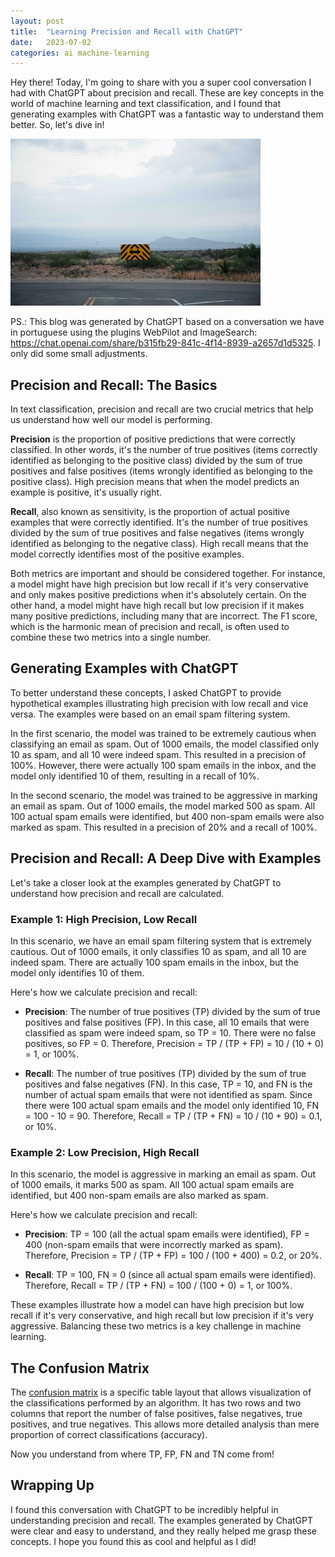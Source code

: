 ```yaml
---
layout: post
title:  "Learning Precision and Recall with ChatGPT"
date:   2023-07-02
categories: ai machine-learning
---
```


Hey there! Today, I'm going to share with you a super cool conversation I had with ChatGPT about precision and recall. These are key concepts in the world of machine learning and text classification, and I found that generating examples with ChatGPT was a fantastic way to understand them better. So, let's dive in!

![Two Paths Road](/assets/images/2023-07-02-learning-precision-recall-confusion-matrix-chatgpt.jpg)

PS.: This blog was generated by ChatGPT based on a conversation we have in portuguese using the plugins WebPilot and ImageSearch: https://chat.openai.com/share/b315fb29-841c-4f14-8939-a2657d1d5325. I only did some small adjustments.

## Precision and Recall: The Basics

In text classification, precision and recall are two crucial metrics that help us understand how well our model is performing. 

**Precision** is the proportion of positive predictions that were correctly classified. In other words, it's the number of true positives (items correctly identified as belonging to the positive class) divided by the sum of true positives and false positives (items wrongly identified as belonging to the positive class). High precision means that when the model predicts an example is positive, it's usually right.

**Recall**, also known as sensitivity, is the proportion of actual positive examples that were correctly identified. It's the number of true positives divided by the sum of true positives and false negatives (items wrongly identified as belonging to the negative class). High recall means that the model correctly identifies most of the positive examples.

Both metrics are important and should be considered together. For instance, a model might have high precision but low recall if it's very conservative and only makes positive predictions when it's absolutely certain. On the other hand, a model might have high recall but low precision if it makes many positive predictions, including many that are incorrect. The F1 score, which is the harmonic mean of precision and recall, is often used to combine these two metrics into a single number.

## Generating Examples with ChatGPT

To better understand these concepts, I asked ChatGPT to provide hypothetical examples illustrating high precision with low recall and vice versa. The examples were based on an email spam filtering system.

In the first scenario, the model was trained to be extremely cautious when classifying an email as spam. Out of 1000 emails, the model classified only 10 as spam, and all 10 were indeed spam. This resulted in a precision of 100%. However, there were actually 100 spam emails in the inbox, and the model only identified 10 of them, resulting in a recall of 10%.

In the second scenario, the model was trained to be aggressive in marking an email as spam. Out of 1000 emails, the model marked 500 as spam. All 100 actual spam emails were identified, but 400 non-spam emails were also marked as spam. This resulted in a precision of 20% and a recall of 100%.

## Precision and Recall: A Deep Dive with Examples

Let's take a closer look at the examples generated by ChatGPT to understand how precision and recall are calculated.

### Example 1: High Precision, Low Recall

In this scenario, we have an email spam filtering system that is extremely cautious. Out of 1000 emails, it only classifies 10 as spam, and all 10 are indeed spam. There are actually 100 spam emails in the inbox, but the model only identifies 10 of them.

Here's how we calculate precision and recall:

- **Precision**: The number of true positives (TP) divided by the sum of true positives and false positives (FP). In this case, all 10 emails that were classified as spam were indeed spam, so TP = 10. There were no false positives, so FP = 0. Therefore, Precision = TP / (TP + FP) = 10 / (10 + 0) = 1, or 100%.

- **Recall**: The number of true positives (TP) divided by the sum of true positives and false negatives (FN). In this case, TP = 10, and FN is the number of actual spam emails that were not identified as spam. Since there were 100 actual spam emails and the model only identified 10, FN = 100 - 10 = 90. Therefore, Recall = TP / (TP + FN) = 10 / (10 + 90) = 0.1, or 10%.

### Example 2: Low Precision, High Recall

In this scenario, the model is aggressive in marking an email as spam. Out of 1000 emails, it marks 500 as spam. All 100 actual spam emails are identified, but 400 non-spam emails are also marked as spam.

Here's how we calculate precision and recall:

- **Precision**: TP = 100 (all the actual spam emails were identified), FP = 400 (non-spam emails that were incorrectly marked as spam). Therefore, Precision = TP / (TP + FP) = 100 / (100 + 400) = 0.2, or 20%.

- **Recall**: TP = 100, FN = 0 (since all actual spam emails were identified). Therefore, Recall = TP / (TP + FN) = 100 / (100 + 0) = 1, or 100%.

These examples illustrate how a model can have high precision but low recall if it's very conservative, and high recall but low precision if it's very aggressive. Balancing these two metrics is a key challenge in machine learning.

## The Confusion Matrix

The [confusion matrix](https://en.wikipedia.org/wiki/Confusion_matrix) is a specific table layout that allows visualization of the classifications performed by an algorithm. It has two rows and two columns that report the number of false positives, false negatives, true positives, and true negatives. This allows more detailed analysis than mere proportion of correct classifications (accuracy).

Now you understand from where TP, FP, FN and TN come from!

## Wrapping Up

I found this conversation with ChatGPT to be incredibly helpful in understanding precision and recall. The examples generated by ChatGPT were clear and easy to understand, and they really helped me grasp these concepts. I hope you found this as cool and helpful as I did!
